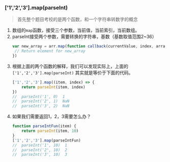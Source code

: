### ['1','2','3'].map(parseInt)
> 首先整个题目考校的是两个函数，和一个字符串转数字的概念

1. 数组的`map`函数，接受三个参数，当前值，当前索引，当前数组。
2. parseInt接受两个参数，需要转换的字符串，基数（基数取值范围2~36）
    ```javascript
    var new_array = arr.map(function callback(currentValue, index, array) {
     // Return element for new_array 
    })
    ```
3. 根据上面的两个函数的解释，我们可以发现实际上，上面的`['1','2','3'].map(parseInt)`
其实就是等价于下面的代码。
    ```javascript
    ['1','2','3'].map((item, index) => {
        return parseInt(item, index)
    })
   //  parseInt('1', 0)  1
   //  parseInt('2', 1)  NaN
   //  parseInt('3', 2)  NaN
    ```
4. 如果我们需要返回1，2，3需要怎么办？
    ```javascript
    function parseIntFun(item) {
        return parseInt(item, 10)
    }
    ['1','2','3'].map(parseIntFun)
   //  parseInt('1', 10)  1
   //  parseInt('2', 10)  2
   //  parseInt('3', 10)  3
    ```